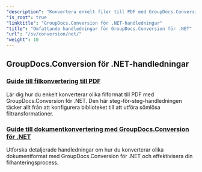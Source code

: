 ```yaml
---
"description": "Konvertera enkelt filer till PDF med GroupDocs.Conversion för .NET. Effektivisera dokumenthanteringen med anpassningsbara alternativ."
"is_root": true
"linktitle": "GroupDocs.Conversion för .NET-handledningar"
"title": "Omfattande handledningar för GroupDocs.Conversion för .NET"
"url": "/sv/conversion/net/"
"weight": 10
---
```


## GroupDocs.Conversion för .NET-handledningar
### [Guide till filkonvertering till PDF](./guide-to-file-conversion-to-pdf/)
Lär dig hur du enkelt konverterar olika filformat till PDF med GroupDocs.Conversion för .NET. Den här steg-för-steg-handledningen täcker allt från att konfigurera biblioteket till att utföra sömlösa filtransformationer.
### [Guide till dokumentkonvertering med GroupDocs.Conversion för .NET](./guide-to-document-conversion/)
Utforska detaljerade handledningar om hur du konverterar olika dokumentformat med GroupDocs.Conversion för .NET och effektivisera din filhanteringsprocess.